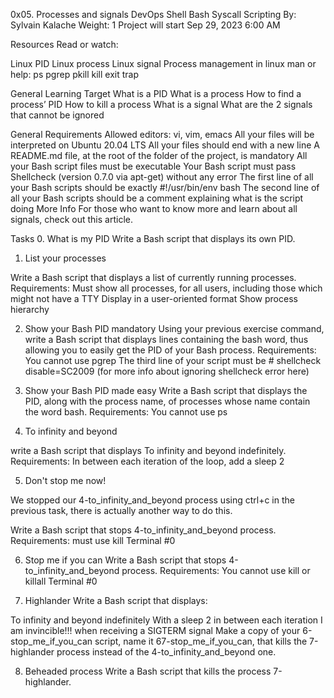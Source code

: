 0x05. Processes and signals
DevOps Shell Bash Syscall Scripting
By: Sylvain Kalache
Weight: 1
Project will start Sep 29, 2023 6:00 AM

Resources
Read or watch:

Linux PID
Linux process
Linux signal
Process management in linux
man or help:
ps
pgrep
pkill
kill
exit
trap

General Learning Target
What is a PID
What is a process
How to find a process’ PID
How to kill a process
What is a signal
What are the 2 signals that cannot be ignored

General Requirements
Allowed editors: vi, vim, emacs
All your files will be interpreted on Ubuntu 20.04 LTS
All your files should end with a new line
A README.md file, at the root of the folder of the project, is mandatory
All your Bash script files must be executable
Your Bash script must pass Shellcheck (version 0.7.0 via apt-get) without any error
The first line of all your Bash scripts should be exactly #!/usr/bin/env bash
The second line of all your Bash scripts should be a comment explaining what is the script doing
More Info
For those who want to know more and learn about all signals, check out this article.

Tasks
0. What is my PID
Write a Bash script that displays its own PID.
 
1. List your processes

Write a Bash script that displays a list of currently running processes.
Requirements:
Must show all processes, for all users, including those which might not have a TTY
Display in a user-oriented format
Show process hierarchy
   
2. Show your Bash PID
mandatory
Using your previous exercise command, write a Bash script that displays lines containing the bash word, thus allowing you to easily get the PID of your Bash process.
Requirements:
You cannot use pgrep
The third line of your script must be # shellcheck disable=SC2009 (for more info about ignoring shellcheck error here)

3. Show your Bash PID made easy
Write a Bash script that displays the PID, along with the process name, of processes whose name contain the word bash.
Requirements:
You cannot use ps
   
4. To infinity and beyond

write a Bash script that displays To infinity and beyond indefinitely.
Requirements:
In between each iteration of the loop, add a sleep 2
   
5. Don't stop me now!

We stopped our 4-to_infinity_and_beyond process using ctrl+c in the previous task, there is actually another way to do this.

Write a Bash script that stops 4-to_infinity_and_beyond process.
Requirements:
must use kill
Terminal #0
   
6. Stop me if you can
Write a Bash script that stops 4-to_infinity_and_beyond process.
Requirements:
You cannot use kill or killall
Terminal #0

7. Highlander
Write a Bash script that displays:

To infinity and beyond indefinitely
With a sleep 2 in between each iteration
I am invincible!!! when receiving a SIGTERM signal
Make a copy of your 6-stop_me_if_you_can script, name it 67-stop_me_if_you_can, that kills the 7-highlander process instead of the 4-to_infinity_and_beyond one.

8. Beheaded process
Write a Bash script that kills the process 7-highlander.
